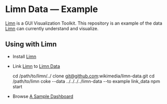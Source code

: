# Limn Data &mdash; Example

[Limn][limn] is a GUI Visualization Toolkit.  This repository is an example of the data [Limn][limn] can currently understand and visualize.


## Using with Limn

 * Install [Limn][limn]
 * Link [Limn][limn] to [Limn Data][limn_data]

    cd /path/to/limn/../
    clone git@github.com:wikimedia/limn-data.git
    cd /path/to/limn
    coke --data ../../../../limn-data --to example link_data
    npm start

 * Browse [A Sample Dashboard][sample_dashboard]

[limn_data]: https://github.com/wikimedia/limn-data "Limn Data on GitHub"
[limn]: https://github.com/wikimedia/limn "Limn on GitHub"
[sample_dashboard]: http://localhost:8081/dashboards/sample
